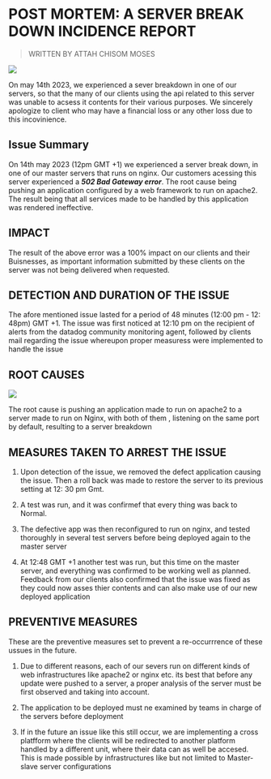 # **POST MORTEM: A SERVER BREAK DOWN INCIDENCE REPORT**
> WRITTEN BY ATTAH CHISOM MOSES

![](https://i.imgur.com/dFAiKAG.jpeg)

On may 14th 2023, we experienced a sever breakdown in one of our servers, so that the many of our clients using the api related to this server was unable to acsess it contents for their various purposes. We sincerely apologize to client who may have a financial loss or any other loss due to this incovinience.

## Issue Summary

On 14th may 2023 (12pm GMT +1) we experienced a server break down, in one of our master servers that runs on nginx. Our customers acessing this server experienced a _**502 Bad Gateway error**_. The root cause being pushing an application configured by a web framework to run on apache2. The result being that all services made to be handled by this application was rendered ineffective.

## IMPACT

The result of the above error was a 100% impact on our clients and their Buisnesses, as important information submitted by these clients on the server was not being delivered when requested.

## DETECTION AND DURATION OF THE ISSUE
The afore mentioned issue lasted for a period of 48 minutes (12:00 pm - 12: 48pm) GMT +1. The issue was first noticed at 12:10 pm on the recipient of alerts from the datadog community monitoring agent, followed by clients mail regarding the issue whereupon proper measuress were implemented to handle the issue

## ROOT CAUSES

![](https://i.imgur.com/AULV80z_d.webp?maxwidth=520&shape=thumb&fidelity=high)

The root cause is pushing an application made to run on apache2 to a server made to run on Nginx, with both of them , listening on the same port by default, resulting to a server breakdown

## MEASURES TAKEN TO ARREST THE ISSUE

1. Upon detection of the issue, we removed the defect application causing the issue. Then a roll back was made to restore the server to its previous setting at 12: 30 pm Gmt.

2. A test was run, and it was confirmef that every thing was back to Normal.

3. The defective app was then reconfigured to run on nginx, and tested thoroughly in several test servers before being deployed again to the master server

4. At 12:48 GMT +1 another test was run, but this time on the master server, and everything was confirmed to be working well as planned. Feedback from our clients also confirmed that the issue was fixed as they could now asses thier contents and can also make use of our new deployed application

## PREVENTIVE MEASURES

These are the preventive measures set to prevent a re-occurrrence of these ussues in the future.

1. Due to different reasons, each of our severs run on different kinds of web infrastructures like apache2 or nginx etc. its best that before any update were pushed to a server, a proper analysis of the server must be first observed and taking into account.

2. The application to be deployed must ne examined by teams in charge of the servers before deployment

3. If in the future an issue like this still occur, we are implementing a cross platfform where the clients will be redirected to another platform handled by a different unit, where their data can as well be accesed. This is made possible by infrastructures like but not limited to Master-slave server configurations
